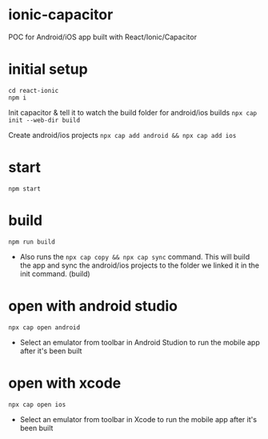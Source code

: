 # ionic-capacitor

POC for Android/iOS app built with React/Ionic/Capacitor

# initial setup
`cd react-ionic` <br/>
`npm i`

Init capacitor & tell it to watch the build folder for android/ios builds
`npx cap init --web-dir build`

Create android/ios projects
`npx cap add android && npx cap add ios`

# start
`npm start`

# build
`npm run build`
* Also runs the `npx cap copy && npx cap sync` command. This will build the app and sync the android/ios projects to the folder we linked it in the init command. (build)

# open with android studio
`npx cap open android`
- Select an emulator from toolbar in Android Studion to run the mobile app after it's been built

# open with xcode
`npx cap open ios`
- Select an emulator from toolbar in Xcode to run the mobile app after it's been built
